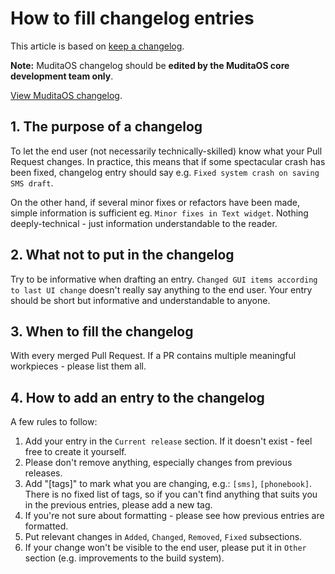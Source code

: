 # How to fill changelog entries

This article is based on [keep a changelog](https://keepachangelog.com/en/1.0.0/).

**Note:** MuditaOS changelog should be **edited by the MuditaOS core development team only**.

[View MuditaOS changelog](./changelog.md).

## 1. The purpose of a changelog
To let the end user (not necessarily technically-skilled) know what your Pull Request changes. In practice, this means that if some spectacular crash has been fixed, changelog entry should say e.g. `Fixed system crash on saving SMS draft`.

On the other hand, if several minor fixes or refactors have been made, simple information is sufficient eg. `Minor fixes in Text widget`. Nothing deeply-technical - just information understandable to the reader.

## 2. What not to put in the changelog
Try to be informative when drafting an entry. `Changed GUI items according to last UI change` doesn't really say anything to the end user. Your entry should be short but informative and understandable to anyone.

## 3. When to fill the changelog
With every merged Pull Request. If a PR contains multiple meaningful workpieces - please list them all.

## 4. How to add an entry to the changelog

A few rules to follow:

1. Add your entry in the `Current release` section. If it doesn't exist - feel free to create it yourself.
2. Please don't remove anything, especially changes from previous releases.
3. Add "[tags]" to mark what you are changing, e.g.: `[sms]`, `[phonebook]`. There is no fixed list of tags, so if you can't find anything that suits you in the previous entries, please add a new tag.
4. If you're not sure about formatting - please see how previous entries are formatted.
5. Put relevant changes in `Added`, `Changed`, `Removed`, `Fixed` subsections.
6. If your change won't be visible to the end user, please put it in `Other` section (e.g. improvements to the build system).


